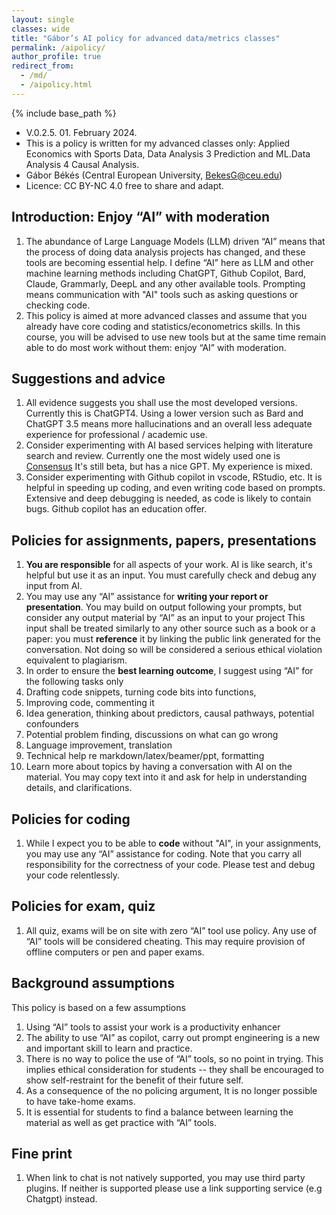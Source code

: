 ```yaml
---
layout: single
classes: wide
title: "Gábor’s AI policy for advanced data/metrics classes"
permalink: /aipolicy/
author_profile: true
redirect_from:
  - /md/
  - /aipolicy.html
---
```


{% include base_path %}


* V.0.2.5.  01. February 2024. 
* This is a policy is written for my advanced classes only: Applied Economics with Sports Data, Data Analysis 3 Prediction and ML.Data Analysis 4 Causal Analysis. 
* Gábor Békés (Central European University, BekesG@ceu.edu)
* Licence: CC BY-NC 4.0 free to share and adapt. 



## Introduction: Enjoy “AI” with moderation 
1. The abundance of Large Language Models (LLM) driven “AI” means that the process of doing data analysis projects has changed, and these tools are becoming essential help. I define “AI” here as LLM and other machine learning methods including ChatGPT, Github Copilot, Bard, Claude, Grammarly, DeepL and any other available tools.  Prompting means communication with "AI" tools such as asking questions or checking code.
1. This policy is aimed at more advanced classes and assume that you already have core coding and statistics/econometrics skills. In this course, you will be advised to use new tools but at the same time remain able to do most work without them: enjoy “AI” with moderation.  


## Suggestions and advice
1. All evidence suggests you shall use the most developed versions. Currently this is ChatGPT4. Using a lower version such as Bard and ChatGPT 3.5 means more hallucinations and an overall less adequate experience for professional / academic use. 
1. Consider experimenting with AI based services helping with literature search and review. Currently one the most widely used one is [Consensus](consensus.app) It's still beta, but has a nice GPT. My experience is mixed. 
1. Consider experimenting with Github copilot in vscode, RStudio, etc. It is helpful in speeding up coding, and even writing code based on prompts. Extensive and deep debugging is needed, as code is likely to contain bugs. Github copilot has an education offer. 



## Policies for assignments, papers, presentations
1. **You are responsible** for all aspects of your work. AI is like search, it's helpful but use it as an input. You must carefully check and debug any input from AI. 
1. You may use any “AI” assistance for **writing your report or presentation**. You may build on output following your prompts, but consider any output material by “AI” as an input to your project This input shall be treated similarly to any other source such as a book or a paper: you must **reference** it by linking the public link generated for the conversation. Not doing so will be considered a serious ethical violation equivalent to plagiarism. 
1. In order to ensure the **best learning outcome**, I suggest using “AI” for the following tasks only 
  2. Drafting code snippets, turning code bits into functions, 
  2. Improving code, commenting it 
  2. Idea generation, thinking about predictors, causal pathways, potential confounders  
  2. Potential problem finding, discussions on what can go wrong 
  2. Language improvement, translation 
  2. Technical help re markdown/latex/beamer/ppt, formatting
  2. Learn more about topics by having a conversation with AI on the material. You may copy text into it and ask for help in understanding details, and clarifications.  

## Policies for coding
1. While I expect you to be able to **code** without "AI", in your assignments, you may use any “AI” assistance for coding. Note that you carry all responsibility for the correctness of your code. Please test and debug your code relentlessly.  


## Policies for exam, quiz
1. All quiz, exams will be on site with zero “AI” tool use policy. Any use of “AI” tools will be considered cheating. This may require provision of offline computers or pen and paper exams. 


## Background assumptions 
This policy is based on a few assumptions
1. Using “AI” tools to assist your work is a productivity enhancer
1. The ability to use “AI” as copilot, carry out prompt engineering is a new and important skill to learn and practice.
1. There is no way to police the use of “AI” tools, so no point in trying. This implies ethical consideration for students -- they shall be encouraged to show self-restraint for the benefit of their future self. 
1. As a consequence of the no policing argument, It is no longer possible to have take-home exams. 
1. It is essential for students to find a balance between learning the material as well as get practice with “AI” tools.

## Fine print
1. When link to chat is not natively supported, you may use third party plugins. If neither is supported please use a link supporting service (e.g Chatgpt) instead.
